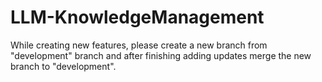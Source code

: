 # LLM-KnowledgeManagement

While creating new features, please create a new branch from "development" branch and after finishing adding updates merge the new branch to "development".
